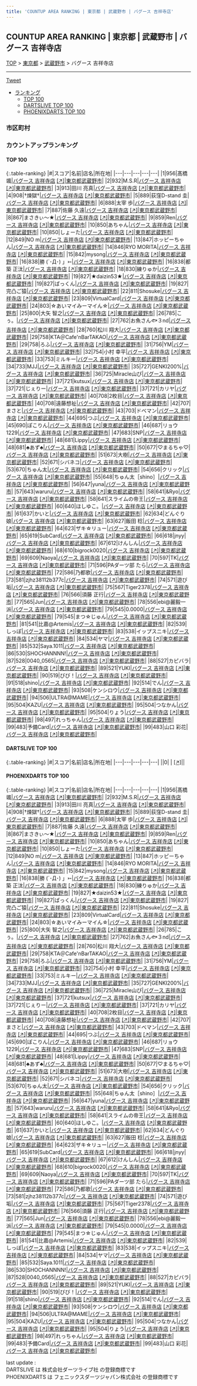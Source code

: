 ```yaml
---
title: 'COUNTUP AREA RANKING | 東京都 | 武蔵野市 | バグース 吉祥寺店'
---
```

## COUNTUP AREA RANKING | 東京都 | 武蔵野市 | バグース 吉祥寺店

[TOP](/darts/rank/) > [東京都](/darts/rank/東京都/) > [武蔵野市](/darts/rank/東京都/武蔵野市/) > バグース 吉祥寺店

___

<a href="https://twitter.com/share?ref_src=twsrc%5Etfw" data-text="COUNTUP AREA RANKING | 東京都武蔵野市バグース 吉祥寺店" class="twitter-share-button" data-hashtags="DARTSLIVE,PHOENIXDARTS,darts,ダーツ" data-show-count="false">Tweet</a>

* [ランキング](#カウントアップランキング)
    * [TOP 100](#top-100)
    * [DARTSLIVE TOP 100](#dartslive-top-100)
    * [PHOENIXDARTS TOP 100](#phoenixdarts-top-100)

### 市区町村

<ul>

</ul>

### カウントアップランキング

#### TOP 100



{:.table-ranking}
|#|スコア|名前|店名|所在地|
|---|---|---|---|---|
|1|956|<span class="rank-name-pd"><span class="pro-icon-pd"></span>髙橋 颯</span>|<a href="/darts/rank/shops/8628.html">バグース 吉祥寺店</a> <a href="https://vs.phoenixdarts.com/jp/shop/shopDetailInfo/s_8628?s_seq=8628">[↗]</a>|<a href="/darts/rank/東京都/武蔵野市">東京都武蔵野市</a>|
|2|932|<span class="rank-name-pd">M.S.R</span>|<a href="/darts/rank/shops/8628.html">バグース 吉祥寺店</a> <a href="https://vs.phoenixdarts.com/jp/shop/shopDetailInfo/s_8628?s_seq=8628">[↗]</a>|<a href="/darts/rank/東京都/武蔵野市">東京都武蔵野市</a>|
|3|913|<span class="rank-name-pd"><span class="pro-icon-pd"></span>田川 亮真</span>|<a href="/darts/rank/shops/8628.html">バグース 吉祥寺店</a> <a href="https://vs.phoenixdarts.com/jp/shop/shopDetailInfo/s_8628?s_seq=8628">[↗]</a>|<a href="/darts/rank/東京都/武蔵野市">東京都武蔵野市</a>|
|4|908|<span class="rank-name-pd">†煉獄†</span>|<a href="/darts/rank/shops/8628.html">バグース 吉祥寺店</a> <a href="https://vs.phoenixdarts.com/jp/shop/shopDetailInfo/s_8628?s_seq=8628">[↗]</a>|<a href="/darts/rank/東京都/武蔵野市">東京都武蔵野市</a>|
|5|889|<span class="rank-name-pd">荻窪D-stand 圭</span>|<a href="/darts/rank/shops/8628.html">バグース 吉祥寺店</a> <a href="https://vs.phoenixdarts.com/jp/shop/shopDetailInfo/s_8628?s_seq=8628">[↗]</a>|<a href="/darts/rank/東京都/武蔵野市">東京都武蔵野市</a>|
|6|888|<span class="rank-name-pd"><span class="pro-icon-pd"></span>太宰 歩</span>|<a href="/darts/rank/shops/8628.html">バグース 吉祥寺店</a> <a href="https://vs.phoenixdarts.com/jp/shop/shopDetailInfo/s_8628?s_seq=8628">[↗]</a>|<a href="/darts/rank/東京都/武蔵野市">東京都武蔵野市</a>|
|7|887|<span class="rank-name-pd"><span class="pro-icon-pd"></span>佐藤 久遠</span>|<a href="/darts/rank/shops/8628.html">バグース 吉祥寺店</a> <a href="https://vs.phoenixdarts.com/jp/shop/shopDetailInfo/s_8628?s_seq=8628">[↗]</a>|<a href="/darts/rank/東京都/武蔵野市">東京都武蔵野市</a>|
|8|867|<span class="rank-name-pd">まさきぃ～★</span>|<a href="/darts/rank/shops/8628.html">バグース 吉祥寺店</a> <a href="https://vs.phoenixdarts.com/jp/shop/shopDetailInfo/s_8628?s_seq=8628">[↗]</a>|<a href="/darts/rank/東京都/武蔵野市">東京都武蔵野市</a>|
|9|859|<span class="rank-name-pd">Ren</span>|<a href="/darts/rank/shops/8628.html">バグース 吉祥寺店</a> <a href="https://vs.phoenixdarts.com/jp/shop/shopDetailInfo/s_8628?s_seq=8628">[↗]</a>|<a href="/darts/rank/東京都/武蔵野市">東京都武蔵野市</a>|
|10|850|<span class="rank-name-pd">あちゃん</span>|<a href="/darts/rank/shops/8628.html">バグース 吉祥寺店</a> <a href="https://vs.phoenixdarts.com/jp/shop/shopDetailInfo/s_8628?s_seq=8628">[↗]</a>|<a href="/darts/rank/東京都/武蔵野市">東京都武蔵野市</a>|
|10|850|<span class="rank-name-pd">しょーた</span>|<a href="/darts/rank/shops/8628.html">バグース 吉祥寺店</a> <a href="https://vs.phoenixdarts.com/jp/shop/shopDetailInfo/s_8628?s_seq=8628">[↗]</a>|<a href="/darts/rank/東京都/武蔵野市">東京都武蔵野市</a>|
|12|849|<span class="rank-name-pd">NO     m</span>|<a href="/darts/rank/shops/8628.html">バグース 吉祥寺店</a> <a href="https://vs.phoenixdarts.com/jp/shop/shopDetailInfo/s_8628?s_seq=8628">[↗]</a>|<a href="/darts/rank/東京都/武蔵野市">東京都武蔵野市</a>|
|13|847|<span class="rank-name-pd">ホッピーちゃん</span>|<a href="/darts/rank/shops/8628.html">バグース 吉祥寺店</a> <a href="https://vs.phoenixdarts.com/jp/shop/shopDetailInfo/s_8628?s_seq=8628">[↗]</a>|<a href="/darts/rank/東京都/武蔵野市">東京都武蔵野市</a>|
|14|846|<span class="rank-name-pd">RYO MORITA</span>|<a href="/darts/rank/shops/8628.html">バグース 吉祥寺店</a> <a href="https://vs.phoenixdarts.com/jp/shop/shopDetailInfo/s_8628?s_seq=8628">[↗]</a>|<a href="/darts/rank/東京都/武蔵野市">東京都武蔵野市</a>|
|15|842|<span class="rank-name-pd">mysong</span>|<a href="/darts/rank/shops/8628.html">バグース 吉祥寺店</a> <a href="https://vs.phoenixdarts.com/jp/shop/shopDetailInfo/s_8628?s_seq=8628">[↗]</a>|<a href="/darts/rank/東京都/武蔵野市">東京都武蔵野市</a>|
|16|838|<span class="rank-name-pd">勝  (´･Д･) 」➳</span>|<a href="/darts/rank/shops/8628.html">バグース 吉祥寺店</a> <a href="https://vs.phoenixdarts.com/jp/shop/shopDetailInfo/s_8628?s_seq=8628">[↗]</a>|<a href="/darts/rank/東京都/武蔵野市">東京都武蔵野市</a>|
|16|838|<span class="rank-name-pd"><span class="pro-icon-pd"></span>都築 正汰</span>|<a href="/darts/rank/shops/8628.html">バグース 吉祥寺店</a> <a href="https://vs.phoenixdarts.com/jp/shop/shopDetailInfo/s_8628?s_seq=8628">[↗]</a>|<a href="/darts/rank/東京都/武蔵野市">東京都武蔵野市</a>|
|18|830|<span class="rank-name-pd">練りゅか</span>|<a href="/darts/rank/shops/8628.html">バグース 吉祥寺店</a> <a href="https://vs.phoenixdarts.com/jp/shop/shopDetailInfo/s_8628?s_seq=8628">[↗]</a>|<a href="/darts/rank/東京都/武蔵野市">東京都武蔵野市</a>|
|19|827|<span class="rank-name-pd">★daizin53★</span>|<a href="/darts/rank/shops/8628.html">バグース 吉祥寺店</a> <a href="https://vs.phoenixdarts.com/jp/shop/shopDetailInfo/s_8628?s_seq=8628">[↗]</a>|<a href="/darts/rank/東京都/武蔵野市">東京都武蔵野市</a>|
|19|827|<span class="rank-name-pd">ぱっくん</span>|<a href="/darts/rank/shops/8628.html">バグース 吉祥寺店</a> <a href="https://vs.phoenixdarts.com/jp/shop/shopDetailInfo/s_8628?s_seq=8628">[↗]</a>|<a href="/darts/rank/東京都/武蔵野市">東京都武蔵野市</a>|
|19|827|<span class="rank-name-pd">完凸ご猿</span>|<a href="/darts/rank/shops/8628.html">バグース 吉祥寺店</a> <a href="https://vs.phoenixdarts.com/jp/shop/shopDetailInfo/s_8628?s_seq=8628">[↗]</a>|<a href="/darts/rank/東京都/武蔵野市">東京都武蔵野市</a>|
|22|811|<span class="rank-name-pd">Shosuke</span>|<a href="/darts/rank/shops/8628.html">バグース 吉祥寺店</a> <a href="https://vs.phoenixdarts.com/jp/shop/shopDetailInfo/s_8628?s_seq=8628">[↗]</a>|<a href="/darts/rank/東京都/武蔵野市">東京都武蔵野市</a>|
|23|809|<span class="rank-name-pd">VirtualCard</span>|<a href="/darts/rank/shops/8628.html">バグース 吉祥寺店</a> <a href="https://vs.phoenixdarts.com/jp/shop/shopDetailInfo/s_8628?s_seq=8628">[↗]</a>|<a href="/darts/rank/東京都/武蔵野市">東京都武蔵野市</a>|
|24|803|<span class="rank-name-pd">☆あいマイみーマイん☆</span>|<a href="/darts/rank/shops/8628.html">バグース 吉祥寺店</a> <a href="https://vs.phoenixdarts.com/jp/shop/shopDetailInfo/s_8628?s_seq=8628">[↗]</a>|<a href="/darts/rank/東京都/武蔵野市">東京都武蔵野市</a>|
|25|800|<span class="rank-name-pd"><span class="pro-icon-pd"></span>大矢 智之</span>|<a href="/darts/rank/shops/8628.html">バグース 吉祥寺店</a> <a href="https://vs.phoenixdarts.com/jp/shop/shopDetailInfo/s_8628?s_seq=8628">[↗]</a>|<a href="/darts/rank/東京都/武蔵野市">東京都武蔵野市</a>|
|26|785|<span class="rank-name-pd">こぅ。</span>|<a href="/darts/rank/shops/8628.html">バグース 吉祥寺店</a> <a href="https://vs.phoenixdarts.com/jp/shop/shopDetailInfo/s_8628?s_seq=8628">[↗]</a>|<a href="/darts/rank/東京都/武蔵野市">東京都武蔵野市</a>|
|27|762|<span class="rank-name-pd">お魚さん🐟３nd</span>|<a href="/darts/rank/shops/8628.html">バグース 吉祥寺店</a> <a href="https://vs.phoenixdarts.com/jp/shop/shopDetailInfo/s_8628?s_seq=8628">[↗]</a>|<a href="/darts/rank/東京都/武蔵野市">東京都武蔵野市</a>|
|28|760|<span class="rank-name-pd"><span class="pro-icon-pd"></span>松川 翔大</span>|<a href="/darts/rank/shops/8628.html">バグース 吉祥寺店</a> <a href="https://vs.phoenixdarts.com/jp/shop/shopDetailInfo/s_8628?s_seq=8628">[↗]</a>|<a href="/darts/rank/東京都/武蔵野市">東京都武蔵野市</a>|
|29|758|<span class="rank-name-pd">KTA＠Cafe&#x27;nBarTAKAO</span>|<a href="/darts/rank/shops/8628.html">バグース 吉祥寺店</a> <a href="https://vs.phoenixdarts.com/jp/shop/shopDetailInfo/s_8628?s_seq=8628">[↗]</a>|<a href="/darts/rank/東京都/武蔵野市">東京都武蔵野市</a>|
|29|758|<span class="rank-name-pd">ろふ</span>|<a href="/darts/rank/shops/8628.html">バグース 吉祥寺店</a> <a href="https://vs.phoenixdarts.com/jp/shop/shopDetailInfo/s_8628?s_seq=8628">[↗]</a>|<a href="/darts/rank/東京都/武蔵野市">東京都武蔵野市</a>|
|31|756|<span class="rank-name-pd">YM</span>|<a href="/darts/rank/shops/8628.html">バグース 吉祥寺店</a> <a href="https://vs.phoenixdarts.com/jp/shop/shopDetailInfo/s_8628?s_seq=8628">[↗]</a>|<a href="/darts/rank/東京都/武蔵野市">東京都武蔵野市</a>|
|32|754|<span class="rank-name-pd">小村 幸平</span>|<a href="/darts/rank/shops/8628.html">バグース 吉祥寺店</a> <a href="https://vs.phoenixdarts.com/jp/shop/shopDetailInfo/s_8628?s_seq=8628">[↗]</a>|<a href="/darts/rank/東京都/武蔵野市">東京都武蔵野市</a>|
|33|753|<span class="rank-name-pd">ミルキー</span>|<a href="/darts/rank/shops/8628.html">バグース 吉祥寺店</a> <a href="https://vs.phoenixdarts.com/jp/shop/shopDetailInfo/s_8628?s_seq=8628">[↗]</a>|<a href="/darts/rank/東京都/武蔵野市">東京都武蔵野市</a>|
|34|733|<span class="rank-name-pd">MJJ</span>|<a href="/darts/rank/shops/8628.html">バグース 吉祥寺店</a> <a href="https://vs.phoenixdarts.com/jp/shop/shopDetailInfo/s_8628?s_seq=8628">[↗]</a>|<a href="/darts/rank/東京都/武蔵野市">東京都武蔵野市</a>|
|35|727|<span class="rank-name-pd">GENKI200%</span>|<a href="/darts/rank/shops/8628.html">バグース 吉祥寺店</a> <a href="https://vs.phoenixdarts.com/jp/shop/shopDetailInfo/s_8628?s_seq=8628">[↗]</a>|<a href="/darts/rank/東京都/武蔵野市">東京都武蔵野市</a>|
|36|725|<span class="rank-name-pd">Miracle山ぴ</span>|<a href="/darts/rank/shops/8628.html">バグース 吉祥寺店</a> <a href="https://vs.phoenixdarts.com/jp/shop/shopDetailInfo/s_8628?s_seq=8628">[↗]</a>|<a href="/darts/rank/東京都/武蔵野市">東京都武蔵野市</a>|
|37|721|<span class="rank-name-pd">kutsux</span>|<a href="/darts/rank/shops/8628.html">バグース 吉祥寺店</a> <a href="https://vs.phoenixdarts.com/jp/shop/shopDetailInfo/s_8628?s_seq=8628">[↗]</a>|<a href="/darts/rank/東京都/武蔵野市">東京都武蔵野市</a>|
|37|721|<span class="rank-name-pd">じぇりー</span>|<a href="/darts/rank/shops/8628.html">バグース 吉祥寺店</a> <a href="https://vs.phoenixdarts.com/jp/shop/shopDetailInfo/s_8628?s_seq=8628">[↗]</a>|<a href="/darts/rank/東京都/武蔵野市">東京都武蔵野市</a>|
|37|721|<span class="rank-name-pd">カリヤ</span>|<a href="/darts/rank/shops/8628.html">バグース 吉祥寺店</a> <a href="https://vs.phoenixdarts.com/jp/shop/shopDetailInfo/s_8628?s_seq=8628">[↗]</a>|<a href="/darts/rank/東京都/武蔵野市">東京都武蔵野市</a>|
|40|708|<span class="rank-name-pd">2枚目</span>|<a href="/darts/rank/shops/8628.html">バグース 吉祥寺店</a> <a href="https://vs.phoenixdarts.com/jp/shop/shopDetailInfo/s_8628?s_seq=8628">[↗]</a>|<a href="/darts/rank/東京都/武蔵野市">東京都武蔵野市</a>|
|40|708|<span class="rank-name-pd">遠藤想祉</span>|<a href="/darts/rank/shops/8628.html">バグース 吉祥寺店</a> <a href="https://vs.phoenixdarts.com/jp/shop/shopDetailInfo/s_8628?s_seq=8628">[↗]</a>|<a href="/darts/rank/東京都/武蔵野市">東京都武蔵野市</a>|
|42|707|<span class="rank-name-pd">まさと</span>|<a href="/darts/rank/shops/8628.html">バグース 吉祥寺店</a> <a href="https://vs.phoenixdarts.com/jp/shop/shopDetailInfo/s_8628?s_seq=8628">[↗]</a>|<a href="/darts/rank/東京都/武蔵野市">東京都武蔵野市</a>|
|43|703|<span class="rank-name-pd">ドベマン</span>|<a href="/darts/rank/shops/8628.html">バグース 吉祥寺店</a> <a href="https://vs.phoenixdarts.com/jp/shop/shopDetailInfo/s_8628?s_seq=8628">[↗]</a>|<a href="/darts/rank/東京都/武蔵野市">東京都武蔵野市</a>|
|44|695|<span class="rank-name-pd">つぶ</span>|<a href="/darts/rank/shops/8628.html">バグース 吉祥寺店</a> <a href="https://vs.phoenixdarts.com/jp/shop/shopDetailInfo/s_8628?s_seq=8628">[↗]</a>|<a href="/darts/rank/東京都/武蔵野市">東京都武蔵野市</a>|
|45|690|<span class="rank-name-pd">ぽこりん</span>|<a href="/darts/rank/shops/8628.html">バグース 吉祥寺店</a> <a href="https://vs.phoenixdarts.com/jp/shop/shopDetailInfo/s_8628?s_seq=8628">[↗]</a>|<a href="/darts/rank/東京都/武蔵野市">東京都武蔵野市</a>|
|46|687|<span class="rank-name-pd">リョウ1229</span>|<a href="/darts/rank/shops/8628.html">バグース 吉祥寺店</a> <a href="https://vs.phoenixdarts.com/jp/shop/shopDetailInfo/s_8628?s_seq=8628">[↗]</a>|<a href="/darts/rank/東京都/武蔵野市">東京都武蔵野市</a>|
|47|683|<span class="rank-name-pd">SNP</span>|<a href="/darts/rank/shops/8628.html">バグース 吉祥寺店</a> <a href="https://vs.phoenixdarts.com/jp/shop/shopDetailInfo/s_8628?s_seq=8628">[↗]</a>|<a href="/darts/rank/東京都/武蔵野市">東京都武蔵野市</a>|
|48|681|<span class="rank-name-pd">Lippy</span>|<a href="/darts/rank/shops/8628.html">バグース 吉祥寺店</a> <a href="https://vs.phoenixdarts.com/jp/shop/shopDetailInfo/s_8628?s_seq=8628">[↗]</a>|<a href="/darts/rank/東京都/武蔵野市">東京都武蔵野市</a>|
|48|681|<span class="rank-name-pd">♣️あず♣️</span>|<a href="/darts/rank/shops/8628.html">バグース 吉祥寺店</a> <a href="https://vs.phoenixdarts.com/jp/shop/shopDetailInfo/s_8628?s_seq=8628">[↗]</a>|<a href="/darts/rank/東京都/武蔵野市">東京都武蔵野市</a>|
|50|677|<span class="rank-name-pd">♡まるちゃ♡</span>|<a href="/darts/rank/shops/8628.html">バグース 吉祥寺店</a> <a href="https://vs.phoenixdarts.com/jp/shop/shopDetailInfo/s_8628?s_seq=8628">[↗]</a>|<a href="/darts/rank/東京都/武蔵野市">東京都武蔵野市</a>|
|51|673|<span class="rank-name-pd">大樹</span>|<a href="/darts/rank/shops/8628.html">バグース 吉祥寺店</a> <a href="https://vs.phoenixdarts.com/jp/shop/shopDetailInfo/s_8628?s_seq=8628">[↗]</a>|<a href="/darts/rank/東京都/武蔵野市">東京都武蔵野市</a>|
|52|671|<span class="rank-name-pd">シバネコ</span>|<a href="/darts/rank/shops/8628.html">バグース 吉祥寺店</a> <a href="https://vs.phoenixdarts.com/jp/shop/shopDetailInfo/s_8628?s_seq=8628">[↗]</a>|<a href="/darts/rank/東京都/武蔵野市">東京都武蔵野市</a>|
|53|670|<span class="rank-name-pd">ちゅん太</span>|<a href="/darts/rank/shops/8628.html">バグース 吉祥寺店</a> <a href="https://vs.phoenixdarts.com/jp/shop/shopDetailInfo/s_8628?s_seq=8628">[↗]</a>|<a href="/darts/rank/東京都/武蔵野市">東京都武蔵野市</a>|
|54|656|<span class="rank-name-pd">クリック</span>|<a href="/darts/rank/shops/8628.html">バグース 吉祥寺店</a> <a href="https://vs.phoenixdarts.com/jp/shop/shopDetailInfo/s_8628?s_seq=8628">[↗]</a>|<a href="/darts/rank/東京都/武蔵野市">東京都武蔵野市</a>|
|55|648|<span class="rank-name-pd">ちゅん太［shino］</span>|<a href="/darts/rank/shops/8628.html">バグース 吉祥寺店</a> <a href="https://vs.phoenixdarts.com/jp/shop/shopDetailInfo/s_8628?s_seq=8628">[↗]</a>|<a href="/darts/rank/東京都/武蔵野市">東京都武蔵野市</a>|
|56|647|<span class="rank-name-pd">yuna</span>|<a href="/darts/rank/shops/8628.html">バグース 吉祥寺店</a> <a href="https://vs.phoenixdarts.com/jp/shop/shopDetailInfo/s_8628?s_seq=8628">[↗]</a>|<a href="/darts/rank/東京都/武蔵野市">東京都武蔵野市</a>|
|57|643|<span class="rank-name-pd">waruru</span>|<a href="/darts/rank/shops/8628.html">バグース 吉祥寺店</a> <a href="https://vs.phoenixdarts.com/jp/shop/shopDetailInfo/s_8628?s_seq=8628">[↗]</a>|<a href="/darts/rank/東京都/武蔵野市">東京都武蔵野市</a>|
|58|641|<span class="rank-name-pd">&amp;Ryo</span>|<a href="/darts/rank/shops/8628.html">バグース 吉祥寺店</a> <a href="https://vs.phoenixdarts.com/jp/shop/shopDetailInfo/s_8628?s_seq=8628">[↗]</a>|<a href="/darts/rank/東京都/武蔵野市">東京都武蔵野市</a>|
|58|641|<span class="rank-name-pd">スライムの帝王</span>|<a href="/darts/rank/shops/8628.html">バグース 吉祥寺店</a> <a href="https://vs.phoenixdarts.com/jp/shop/shopDetailInfo/s_8628?s_seq=8628">[↗]</a>|<a href="/darts/rank/東京都/武蔵野市">東京都武蔵野市</a>|
|60|640|<span class="rank-name-pd">ほしゆこ。</span>|<a href="/darts/rank/shops/8628.html">バグース 吉祥寺店</a> <a href="https://vs.phoenixdarts.com/jp/shop/shopDetailInfo/s_8628?s_seq=8628">[↗]</a>|<a href="/darts/rank/東京都/武蔵野市">東京都武蔵野市</a>|
|61|637|<span class="rank-name-pd">かいと</span>|<a href="/darts/rank/shops/8628.html">バグース 吉祥寺店</a> <a href="https://vs.phoenixdarts.com/jp/shop/shopDetailInfo/s_8628?s_seq=8628">[↗]</a>|<a href="/darts/rank/東京都/武蔵野市">東京都武蔵野市</a>|
|62|634|<span class="rank-name-pd">どんぐり娘</span>|<a href="/darts/rank/shops/8628.html">バグース 吉祥寺店</a> <a href="https://vs.phoenixdarts.com/jp/shop/shopDetailInfo/s_8628?s_seq=8628">[↗]</a>|<a href="/darts/rank/東京都/武蔵野市">東京都武蔵野市</a>|
|63|627|<span class="rank-name-pd">飯田 稔</span>|<a href="/darts/rank/shops/8628.html">バグース 吉祥寺店</a> <a href="https://vs.phoenixdarts.com/jp/shop/shopDetailInfo/s_8628?s_seq=8628">[↗]</a>|<a href="/darts/rank/東京都/武蔵野市">東京都武蔵野市</a>|
|64|623|<span class="rank-name-pd">ザキ☆リュー</span>|<a href="/darts/rank/shops/8628.html">バグース 吉祥寺店</a> <a href="https://vs.phoenixdarts.com/jp/shop/shopDetailInfo/s_8628?s_seq=8628">[↗]</a>|<a href="/darts/rank/東京都/武蔵野市">東京都武蔵野市</a>|
|65|619|<span class="rank-name-pd">SubCard</span>|<a href="/darts/rank/shops/8628.html">バグース 吉祥寺店</a> <a href="https://vs.phoenixdarts.com/jp/shop/shopDetailInfo/s_8628?s_seq=8628">[↗]</a>|<a href="/darts/rank/東京都/武蔵野市">東京都武蔵野市</a>|
|66|618|<span class="rank-name-pd">jnyy</span>|<a href="/darts/rank/shops/8628.html">バグース 吉祥寺店</a> <a href="https://vs.phoenixdarts.com/jp/shop/shopDetailInfo/s_8628?s_seq=8628">[↗]</a>|<a href="/darts/rank/東京都/武蔵野市">東京都武蔵野市</a>|
|67|612|<span class="rank-name-pd">けんしん</span>|<a href="/darts/rank/shops/8628.html">バグース 吉祥寺店</a> <a href="https://vs.phoenixdarts.com/jp/shop/shopDetailInfo/s_8628?s_seq=8628">[↗]</a>|<a href="/darts/rank/東京都/武蔵野市">東京都武蔵野市</a>|
|68|610|<span class="rank-name-pd">bigrock0020</span>|<a href="/darts/rank/shops/8628.html">バグース 吉祥寺店</a> <a href="https://vs.phoenixdarts.com/jp/shop/shopDetailInfo/s_8628?s_seq=8628">[↗]</a>|<a href="/darts/rank/東京都/武蔵野市">東京都武蔵野市</a>|
|69|609|<span class="rank-name-pd">Naoya</span>|<a href="/darts/rank/shops/8628.html">バグース 吉祥寺店</a> <a href="https://vs.phoenixdarts.com/jp/shop/shopDetailInfo/s_8628?s_seq=8628">[↗]</a>|<a href="/darts/rank/東京都/武蔵野市">東京都武蔵野市</a>|
|70|597|<span class="rank-name-pd">TK</span>|<a href="/darts/rank/shops/8628.html">バグース 吉祥寺店</a> <a href="https://vs.phoenixdarts.com/jp/shop/shopDetailInfo/s_8628?s_seq=8628">[↗]</a>|<a href="/darts/rank/東京都/武蔵野市">東京都武蔵野市</a>|
|71|596|<span class="rank-name-pd">PAダーツ部 たら</span>|<a href="/darts/rank/shops/8628.html">バグース 吉祥寺店</a> <a href="https://vs.phoenixdarts.com/jp/shop/shopDetailInfo/s_8628?s_seq=8628">[↗]</a>|<a href="/darts/rank/東京都/武蔵野市">東京都武蔵野市</a>|
|72|586|<span class="rank-name-pd">乃都歌</span>|<a href="/darts/rank/shops/8628.html">バグース 吉祥寺店</a> <a href="https://vs.phoenixdarts.com/jp/shop/shopDetailInfo/s_8628?s_seq=8628">[↗]</a>|<a href="/darts/rank/東京都/武蔵野市">東京都武蔵野市</a>|
|73|581|<span class="rank-name-pd">zjhz38112b377c</span>|<a href="/darts/rank/shops/8628.html">バグース 吉祥寺店</a> <a href="https://vs.phoenixdarts.com/jp/shop/shopDetailInfo/s_8628?s_seq=8628">[↗]</a>|<a href="/darts/rank/東京都/武蔵野市">東京都武蔵野市</a>|
|74|571|<span class="rank-name-pd">遊び垢</span>|<a href="/darts/rank/shops/8628.html">バグース 吉祥寺店</a> <a href="https://vs.phoenixdarts.com/jp/shop/shopDetailInfo/s_8628?s_seq=8628">[↗]</a>|<a href="/darts/rank/東京都/武蔵野市">東京都武蔵野市</a>|
|75|567|<span class="rank-name-pd">Tiger2378</span>|<a href="/darts/rank/shops/8628.html">バグース 吉祥寺店</a> <a href="https://vs.phoenixdarts.com/jp/shop/shopDetailInfo/s_8628?s_seq=8628">[↗]</a>|<a href="/darts/rank/東京都/武蔵野市">東京都武蔵野市</a>|
|76|566|<span class="rank-name-pd"><span class="pro-icon-pd"></span>須藤 正行</span>|<a href="/darts/rank/shops/8628.html">バグース 吉祥寺店</a> <a href="https://vs.phoenixdarts.com/jp/shop/shopDetailInfo/s_8628?s_seq=8628">[↗]</a>|<a href="/darts/rank/東京都/武蔵野市">東京都武蔵野市</a>|
|77|565|<span class="rank-name-pd">Jun</span>|<a href="/darts/rank/shops/8628.html">バグース 吉祥寺店</a> <a href="https://vs.phoenixdarts.com/jp/shop/shopDetailInfo/s_8628?s_seq=8628">[↗]</a>|<a href="/darts/rank/東京都/武蔵野市">東京都武蔵野市</a>|
|78|556|<span class="rank-name-pd">ebi@麗毅一派</span>|<a href="/darts/rank/shops/8628.html">バグース 吉祥寺店</a> <a href="https://vs.phoenixdarts.com/jp/shop/shopDetailInfo/s_8628?s_seq=8628">[↗]</a>|<a href="/darts/rank/東京都/武蔵野市">東京都武蔵野市</a>|
|79|545|<span class="rank-name-pd">0.0000</span>|<a href="/darts/rank/shops/8628.html">バグース 吉祥寺店</a> <a href="https://vs.phoenixdarts.com/jp/shop/shopDetailInfo/s_8628?s_seq=8628">[↗]</a>|<a href="/darts/rank/東京都/武蔵野市">東京都武蔵野市</a>|
|79|545|<span class="rank-name-pd">まつ☆じゅん</span>|<a href="/darts/rank/shops/8628.html">バグース 吉祥寺店</a> <a href="https://vs.phoenixdarts.com/jp/shop/shopDetailInfo/s_8628?s_seq=8628">[↗]</a>|<a href="/darts/rank/東京都/武蔵野市">東京都武蔵野市</a>|
|81|541|<span class="rank-name-pd">比嘉@Artemis</span>|<a href="/darts/rank/shops/8628.html">バグース 吉祥寺店</a> <a href="https://vs.phoenixdarts.com/jp/shop/shopDetailInfo/s_8628?s_seq=8628">[↗]</a>|<a href="/darts/rank/東京都/武蔵野市">東京都武蔵野市</a>|
|82|539|<span class="rank-name-pd">しっぽ</span>|<a href="/darts/rank/shops/8628.html">バグース 吉祥寺店</a> <a href="https://vs.phoenixdarts.com/jp/shop/shopDetailInfo/s_8628?s_seq=8628">[↗]</a>|<a href="/darts/rank/東京都/武蔵野市">東京都武蔵野市</a>|
|83|538|<span class="rank-name-pd">イップスニキ</span>|<a href="/darts/rank/shops/8628.html">バグース 吉祥寺店</a> <a href="https://vs.phoenixdarts.com/jp/shop/shopDetailInfo/s_8628?s_seq=8628">[↗]</a>|<a href="/darts/rank/東京都/武蔵野市">東京都武蔵野市</a>|
|84|534|<span class="rank-name-pd">ヤマ</span>|<a href="/darts/rank/shops/8628.html">バグース 吉祥寺店</a> <a href="https://vs.phoenixdarts.com/jp/shop/shopDetailInfo/s_8628?s_seq=8628">[↗]</a>|<a href="/darts/rank/東京都/武蔵野市">東京都武蔵野市</a>|
|85|532|<span class="rank-name-pd">Saya.1011</span>|<a href="/darts/rank/shops/8628.html">バグース 吉祥寺店</a> <a href="https://vs.phoenixdarts.com/jp/shop/shopDetailInfo/s_8628?s_seq=8628">[↗]</a>|<a href="/darts/rank/東京都/武蔵野市">東京都武蔵野市</a>|
|86|530|<span class="rank-name-pd">SHOCHANNNN!</span>|<a href="/darts/rank/shops/8628.html">バグース 吉祥寺店</a> <a href="https://vs.phoenixdarts.com/jp/shop/shopDetailInfo/s_8628?s_seq=8628">[↗]</a>|<a href="/darts/rank/東京都/武蔵野市">東京都武蔵野市</a>|
|87|528|<span class="rank-name-pd">0040_0565</span>|<a href="/darts/rank/shops/8628.html">バグース 吉祥寺店</a> <a href="https://vs.phoenixdarts.com/jp/shop/shopDetailInfo/s_8628?s_seq=8628">[↗]</a>|<a href="/darts/rank/東京都/武蔵野市">東京都武蔵野市</a>|
|88|527|<span class="rank-name-pd">カピバラ</span>|<a href="/darts/rank/shops/8628.html">バグース 吉祥寺店</a> <a href="https://vs.phoenixdarts.com/jp/shop/shopDetailInfo/s_8628?s_seq=8628">[↗]</a>|<a href="/darts/rank/東京都/武蔵野市">東京都武蔵野市</a>|
|89|521|<span class="rank-name-pd">YUKI</span>|<a href="/darts/rank/shops/8628.html">バグース 吉祥寺店</a> <a href="https://vs.phoenixdarts.com/jp/shop/shopDetailInfo/s_8628?s_seq=8628">[↗]</a>|<a href="/darts/rank/東京都/武蔵野市">東京都武蔵野市</a>|
|90|519|<span class="rank-name-pd">びび！</span>|<a href="/darts/rank/shops/8628.html">バグース 吉祥寺店</a> <a href="https://vs.phoenixdarts.com/jp/shop/shopDetailInfo/s_8628?s_seq=8628">[↗]</a>|<a href="/darts/rank/東京都/武蔵野市">東京都武蔵野市</a>|
|91|518|<span class="rank-name-pd">shino</span>|<a href="/darts/rank/shops/8628.html">バグース 吉祥寺店</a> <a href="https://vs.phoenixdarts.com/jp/shop/shopDetailInfo/s_8628?s_seq=8628">[↗]</a>|<a href="/darts/rank/東京都/武蔵野市">東京都武蔵野市</a>|
|92|514|<span class="rank-name-pd">でん</span>|<a href="/darts/rank/shops/8628.html">バグース 吉祥寺店</a> <a href="https://vs.phoenixdarts.com/jp/shop/shopDetailInfo/s_8628?s_seq=8628">[↗]</a>|<a href="/darts/rank/東京都/武蔵野市">東京都武蔵野市</a>|
|93|508|<span class="rank-name-pd">ケンシロウ</span>|<a href="/darts/rank/shops/8628.html">バグース 吉祥寺店</a> <a href="https://vs.phoenixdarts.com/jp/shop/shopDetailInfo/s_8628?s_seq=8628">[↗]</a>|<a href="/darts/rank/東京都/武蔵野市">東京都武蔵野市</a>|
|94|506|<span class="rank-name-pd">ULTRA@MAME</span>|<a href="/darts/rank/shops/8628.html">バグース 吉祥寺店</a> <a href="https://vs.phoenixdarts.com/jp/shop/shopDetailInfo/s_8628?s_seq=8628">[↗]</a>|<a href="/darts/rank/東京都/武蔵野市">東京都武蔵野市</a>|
|95|504|<span class="rank-name-pd">KAZU</span>|<a href="/darts/rank/shops/8628.html">バグース 吉祥寺店</a> <a href="https://vs.phoenixdarts.com/jp/shop/shopDetailInfo/s_8628?s_seq=8628">[↗]</a>|<a href="/darts/rank/東京都/武蔵野市">東京都武蔵野市</a>|
|95|504|<span class="rank-name-pd">つなかん</span>|<a href="/darts/rank/shops/8628.html">バグース 吉祥寺店</a> <a href="https://vs.phoenixdarts.com/jp/shop/shopDetailInfo/s_8628?s_seq=8628">[↗]</a>|<a href="/darts/rank/東京都/武蔵野市">東京都武蔵野市</a>|
|95|504|<span class="rank-name-pd">りょう</span>|<a href="/darts/rank/shops/8628.html">バグース 吉祥寺店</a> <a href="https://vs.phoenixdarts.com/jp/shop/shopDetailInfo/s_8628?s_seq=8628">[↗]</a>|<a href="/darts/rank/東京都/武蔵野市">東京都武蔵野市</a>|
|98|497|<span class="rank-name-pd">れっちゃん</span>|<a href="/darts/rank/shops/8628.html">バグース 吉祥寺店</a> <a href="https://vs.phoenixdarts.com/jp/shop/shopDetailInfo/s_8628?s_seq=8628">[↗]</a>|<a href="/darts/rank/東京都/武蔵野市">東京都武蔵野市</a>|
|99|483|<span class="rank-name-pd">予備Card</span>|<a href="/darts/rank/shops/8628.html">バグース 吉祥寺店</a> <a href="https://vs.phoenixdarts.com/jp/shop/shopDetailInfo/s_8628?s_seq=8628">[↗]</a>|<a href="/darts/rank/東京都/武蔵野市">東京都武蔵野市</a>|
|99|483|<span class="rank-name-pd"><span class="pro-icon-pd"></span>山口 彩花</span>|<a href="/darts/rank/shops/8628.html">バグース 吉祥寺店</a> <a href="https://vs.phoenixdarts.com/jp/shop/shopDetailInfo/s_8628?s_seq=8628">[↗]</a>|<a href="/darts/rank/東京都/武蔵野市">東京都武蔵野市</a>|


#### DARTSLIVE TOP 100



{:.table-ranking}
|#|スコア|名前|店名|所在地|
|---|---|---|---|---|
||0|<span class="rank-name-dl"> </span>|<a href="/darts/rank/shops/.html"></a> <a href="">[↗]</a>|<a href="/darts/rank//"></a>|


#### PHOENIXDARTS TOP 100



{:.table-ranking}
|#|スコア|名前|店名|所在地|
|---|---|---|---|---|
|1|956|<span class="rank-name-pd"><span class="pro-icon-pd"></span>髙橋 颯</span>|<a href="/darts/rank/shops/8628.html">バグース 吉祥寺店</a> <a href="https://vs.phoenixdarts.com/jp/shop/shopDetailInfo/s_8628?s_seq=8628">[↗]</a>|<a href="/darts/rank/東京都/武蔵野市">東京都武蔵野市</a>|
|2|932|<span class="rank-name-pd">M.S.R</span>|<a href="/darts/rank/shops/8628.html">バグース 吉祥寺店</a> <a href="https://vs.phoenixdarts.com/jp/shop/shopDetailInfo/s_8628?s_seq=8628">[↗]</a>|<a href="/darts/rank/東京都/武蔵野市">東京都武蔵野市</a>|
|3|913|<span class="rank-name-pd"><span class="pro-icon-pd"></span>田川 亮真</span>|<a href="/darts/rank/shops/8628.html">バグース 吉祥寺店</a> <a href="https://vs.phoenixdarts.com/jp/shop/shopDetailInfo/s_8628?s_seq=8628">[↗]</a>|<a href="/darts/rank/東京都/武蔵野市">東京都武蔵野市</a>|
|4|908|<span class="rank-name-pd">†煉獄†</span>|<a href="/darts/rank/shops/8628.html">バグース 吉祥寺店</a> <a href="https://vs.phoenixdarts.com/jp/shop/shopDetailInfo/s_8628?s_seq=8628">[↗]</a>|<a href="/darts/rank/東京都/武蔵野市">東京都武蔵野市</a>|
|5|889|<span class="rank-name-pd">荻窪D-stand 圭</span>|<a href="/darts/rank/shops/8628.html">バグース 吉祥寺店</a> <a href="https://vs.phoenixdarts.com/jp/shop/shopDetailInfo/s_8628?s_seq=8628">[↗]</a>|<a href="/darts/rank/東京都/武蔵野市">東京都武蔵野市</a>|
|6|888|<span class="rank-name-pd"><span class="pro-icon-pd"></span>太宰 歩</span>|<a href="/darts/rank/shops/8628.html">バグース 吉祥寺店</a> <a href="https://vs.phoenixdarts.com/jp/shop/shopDetailInfo/s_8628?s_seq=8628">[↗]</a>|<a href="/darts/rank/東京都/武蔵野市">東京都武蔵野市</a>|
|7|887|<span class="rank-name-pd"><span class="pro-icon-pd"></span>佐藤 久遠</span>|<a href="/darts/rank/shops/8628.html">バグース 吉祥寺店</a> <a href="https://vs.phoenixdarts.com/jp/shop/shopDetailInfo/s_8628?s_seq=8628">[↗]</a>|<a href="/darts/rank/東京都/武蔵野市">東京都武蔵野市</a>|
|8|867|<span class="rank-name-pd">まさきぃ～★</span>|<a href="/darts/rank/shops/8628.html">バグース 吉祥寺店</a> <a href="https://vs.phoenixdarts.com/jp/shop/shopDetailInfo/s_8628?s_seq=8628">[↗]</a>|<a href="/darts/rank/東京都/武蔵野市">東京都武蔵野市</a>|
|9|859|<span class="rank-name-pd">Ren</span>|<a href="/darts/rank/shops/8628.html">バグース 吉祥寺店</a> <a href="https://vs.phoenixdarts.com/jp/shop/shopDetailInfo/s_8628?s_seq=8628">[↗]</a>|<a href="/darts/rank/東京都/武蔵野市">東京都武蔵野市</a>|
|10|850|<span class="rank-name-pd">あちゃん</span>|<a href="/darts/rank/shops/8628.html">バグース 吉祥寺店</a> <a href="https://vs.phoenixdarts.com/jp/shop/shopDetailInfo/s_8628?s_seq=8628">[↗]</a>|<a href="/darts/rank/東京都/武蔵野市">東京都武蔵野市</a>|
|10|850|<span class="rank-name-pd">しょーた</span>|<a href="/darts/rank/shops/8628.html">バグース 吉祥寺店</a> <a href="https://vs.phoenixdarts.com/jp/shop/shopDetailInfo/s_8628?s_seq=8628">[↗]</a>|<a href="/darts/rank/東京都/武蔵野市">東京都武蔵野市</a>|
|12|849|<span class="rank-name-pd">NO     m</span>|<a href="/darts/rank/shops/8628.html">バグース 吉祥寺店</a> <a href="https://vs.phoenixdarts.com/jp/shop/shopDetailInfo/s_8628?s_seq=8628">[↗]</a>|<a href="/darts/rank/東京都/武蔵野市">東京都武蔵野市</a>|
|13|847|<span class="rank-name-pd">ホッピーちゃん</span>|<a href="/darts/rank/shops/8628.html">バグース 吉祥寺店</a> <a href="https://vs.phoenixdarts.com/jp/shop/shopDetailInfo/s_8628?s_seq=8628">[↗]</a>|<a href="/darts/rank/東京都/武蔵野市">東京都武蔵野市</a>|
|14|846|<span class="rank-name-pd">RYO MORITA</span>|<a href="/darts/rank/shops/8628.html">バグース 吉祥寺店</a> <a href="https://vs.phoenixdarts.com/jp/shop/shopDetailInfo/s_8628?s_seq=8628">[↗]</a>|<a href="/darts/rank/東京都/武蔵野市">東京都武蔵野市</a>|
|15|842|<span class="rank-name-pd">mysong</span>|<a href="/darts/rank/shops/8628.html">バグース 吉祥寺店</a> <a href="https://vs.phoenixdarts.com/jp/shop/shopDetailInfo/s_8628?s_seq=8628">[↗]</a>|<a href="/darts/rank/東京都/武蔵野市">東京都武蔵野市</a>|
|16|838|<span class="rank-name-pd">勝  (´･Д･) 」➳</span>|<a href="/darts/rank/shops/8628.html">バグース 吉祥寺店</a> <a href="https://vs.phoenixdarts.com/jp/shop/shopDetailInfo/s_8628?s_seq=8628">[↗]</a>|<a href="/darts/rank/東京都/武蔵野市">東京都武蔵野市</a>|
|16|838|<span class="rank-name-pd"><span class="pro-icon-pd"></span>都築 正汰</span>|<a href="/darts/rank/shops/8628.html">バグース 吉祥寺店</a> <a href="https://vs.phoenixdarts.com/jp/shop/shopDetailInfo/s_8628?s_seq=8628">[↗]</a>|<a href="/darts/rank/東京都/武蔵野市">東京都武蔵野市</a>|
|18|830|<span class="rank-name-pd">練りゅか</span>|<a href="/darts/rank/shops/8628.html">バグース 吉祥寺店</a> <a href="https://vs.phoenixdarts.com/jp/shop/shopDetailInfo/s_8628?s_seq=8628">[↗]</a>|<a href="/darts/rank/東京都/武蔵野市">東京都武蔵野市</a>|
|19|827|<span class="rank-name-pd">★daizin53★</span>|<a href="/darts/rank/shops/8628.html">バグース 吉祥寺店</a> <a href="https://vs.phoenixdarts.com/jp/shop/shopDetailInfo/s_8628?s_seq=8628">[↗]</a>|<a href="/darts/rank/東京都/武蔵野市">東京都武蔵野市</a>|
|19|827|<span class="rank-name-pd">ぱっくん</span>|<a href="/darts/rank/shops/8628.html">バグース 吉祥寺店</a> <a href="https://vs.phoenixdarts.com/jp/shop/shopDetailInfo/s_8628?s_seq=8628">[↗]</a>|<a href="/darts/rank/東京都/武蔵野市">東京都武蔵野市</a>|
|19|827|<span class="rank-name-pd">完凸ご猿</span>|<a href="/darts/rank/shops/8628.html">バグース 吉祥寺店</a> <a href="https://vs.phoenixdarts.com/jp/shop/shopDetailInfo/s_8628?s_seq=8628">[↗]</a>|<a href="/darts/rank/東京都/武蔵野市">東京都武蔵野市</a>|
|22|811|<span class="rank-name-pd">Shosuke</span>|<a href="/darts/rank/shops/8628.html">バグース 吉祥寺店</a> <a href="https://vs.phoenixdarts.com/jp/shop/shopDetailInfo/s_8628?s_seq=8628">[↗]</a>|<a href="/darts/rank/東京都/武蔵野市">東京都武蔵野市</a>|
|23|809|<span class="rank-name-pd">VirtualCard</span>|<a href="/darts/rank/shops/8628.html">バグース 吉祥寺店</a> <a href="https://vs.phoenixdarts.com/jp/shop/shopDetailInfo/s_8628?s_seq=8628">[↗]</a>|<a href="/darts/rank/東京都/武蔵野市">東京都武蔵野市</a>|
|24|803|<span class="rank-name-pd">☆あいマイみーマイん☆</span>|<a href="/darts/rank/shops/8628.html">バグース 吉祥寺店</a> <a href="https://vs.phoenixdarts.com/jp/shop/shopDetailInfo/s_8628?s_seq=8628">[↗]</a>|<a href="/darts/rank/東京都/武蔵野市">東京都武蔵野市</a>|
|25|800|<span class="rank-name-pd"><span class="pro-icon-pd"></span>大矢 智之</span>|<a href="/darts/rank/shops/8628.html">バグース 吉祥寺店</a> <a href="https://vs.phoenixdarts.com/jp/shop/shopDetailInfo/s_8628?s_seq=8628">[↗]</a>|<a href="/darts/rank/東京都/武蔵野市">東京都武蔵野市</a>|
|26|785|<span class="rank-name-pd">こぅ。</span>|<a href="/darts/rank/shops/8628.html">バグース 吉祥寺店</a> <a href="https://vs.phoenixdarts.com/jp/shop/shopDetailInfo/s_8628?s_seq=8628">[↗]</a>|<a href="/darts/rank/東京都/武蔵野市">東京都武蔵野市</a>|
|27|762|<span class="rank-name-pd">お魚さん🐟３nd</span>|<a href="/darts/rank/shops/8628.html">バグース 吉祥寺店</a> <a href="https://vs.phoenixdarts.com/jp/shop/shopDetailInfo/s_8628?s_seq=8628">[↗]</a>|<a href="/darts/rank/東京都/武蔵野市">東京都武蔵野市</a>|
|28|760|<span class="rank-name-pd"><span class="pro-icon-pd"></span>松川 翔大</span>|<a href="/darts/rank/shops/8628.html">バグース 吉祥寺店</a> <a href="https://vs.phoenixdarts.com/jp/shop/shopDetailInfo/s_8628?s_seq=8628">[↗]</a>|<a href="/darts/rank/東京都/武蔵野市">東京都武蔵野市</a>|
|29|758|<span class="rank-name-pd">KTA＠Cafe&#x27;nBarTAKAO</span>|<a href="/darts/rank/shops/8628.html">バグース 吉祥寺店</a> <a href="https://vs.phoenixdarts.com/jp/shop/shopDetailInfo/s_8628?s_seq=8628">[↗]</a>|<a href="/darts/rank/東京都/武蔵野市">東京都武蔵野市</a>|
|29|758|<span class="rank-name-pd">ろふ</span>|<a href="/darts/rank/shops/8628.html">バグース 吉祥寺店</a> <a href="https://vs.phoenixdarts.com/jp/shop/shopDetailInfo/s_8628?s_seq=8628">[↗]</a>|<a href="/darts/rank/東京都/武蔵野市">東京都武蔵野市</a>|
|31|756|<span class="rank-name-pd">YM</span>|<a href="/darts/rank/shops/8628.html">バグース 吉祥寺店</a> <a href="https://vs.phoenixdarts.com/jp/shop/shopDetailInfo/s_8628?s_seq=8628">[↗]</a>|<a href="/darts/rank/東京都/武蔵野市">東京都武蔵野市</a>|
|32|754|<span class="rank-name-pd">小村 幸平</span>|<a href="/darts/rank/shops/8628.html">バグース 吉祥寺店</a> <a href="https://vs.phoenixdarts.com/jp/shop/shopDetailInfo/s_8628?s_seq=8628">[↗]</a>|<a href="/darts/rank/東京都/武蔵野市">東京都武蔵野市</a>|
|33|753|<span class="rank-name-pd">ミルキー</span>|<a href="/darts/rank/shops/8628.html">バグース 吉祥寺店</a> <a href="https://vs.phoenixdarts.com/jp/shop/shopDetailInfo/s_8628?s_seq=8628">[↗]</a>|<a href="/darts/rank/東京都/武蔵野市">東京都武蔵野市</a>|
|34|733|<span class="rank-name-pd">MJJ</span>|<a href="/darts/rank/shops/8628.html">バグース 吉祥寺店</a> <a href="https://vs.phoenixdarts.com/jp/shop/shopDetailInfo/s_8628?s_seq=8628">[↗]</a>|<a href="/darts/rank/東京都/武蔵野市">東京都武蔵野市</a>|
|35|727|<span class="rank-name-pd">GENKI200%</span>|<a href="/darts/rank/shops/8628.html">バグース 吉祥寺店</a> <a href="https://vs.phoenixdarts.com/jp/shop/shopDetailInfo/s_8628?s_seq=8628">[↗]</a>|<a href="/darts/rank/東京都/武蔵野市">東京都武蔵野市</a>|
|36|725|<span class="rank-name-pd">Miracle山ぴ</span>|<a href="/darts/rank/shops/8628.html">バグース 吉祥寺店</a> <a href="https://vs.phoenixdarts.com/jp/shop/shopDetailInfo/s_8628?s_seq=8628">[↗]</a>|<a href="/darts/rank/東京都/武蔵野市">東京都武蔵野市</a>|
|37|721|<span class="rank-name-pd">kutsux</span>|<a href="/darts/rank/shops/8628.html">バグース 吉祥寺店</a> <a href="https://vs.phoenixdarts.com/jp/shop/shopDetailInfo/s_8628?s_seq=8628">[↗]</a>|<a href="/darts/rank/東京都/武蔵野市">東京都武蔵野市</a>|
|37|721|<span class="rank-name-pd">じぇりー</span>|<a href="/darts/rank/shops/8628.html">バグース 吉祥寺店</a> <a href="https://vs.phoenixdarts.com/jp/shop/shopDetailInfo/s_8628?s_seq=8628">[↗]</a>|<a href="/darts/rank/東京都/武蔵野市">東京都武蔵野市</a>|
|37|721|<span class="rank-name-pd">カリヤ</span>|<a href="/darts/rank/shops/8628.html">バグース 吉祥寺店</a> <a href="https://vs.phoenixdarts.com/jp/shop/shopDetailInfo/s_8628?s_seq=8628">[↗]</a>|<a href="/darts/rank/東京都/武蔵野市">東京都武蔵野市</a>|
|40|708|<span class="rank-name-pd">2枚目</span>|<a href="/darts/rank/shops/8628.html">バグース 吉祥寺店</a> <a href="https://vs.phoenixdarts.com/jp/shop/shopDetailInfo/s_8628?s_seq=8628">[↗]</a>|<a href="/darts/rank/東京都/武蔵野市">東京都武蔵野市</a>|
|40|708|<span class="rank-name-pd">遠藤想祉</span>|<a href="/darts/rank/shops/8628.html">バグース 吉祥寺店</a> <a href="https://vs.phoenixdarts.com/jp/shop/shopDetailInfo/s_8628?s_seq=8628">[↗]</a>|<a href="/darts/rank/東京都/武蔵野市">東京都武蔵野市</a>|
|42|707|<span class="rank-name-pd">まさと</span>|<a href="/darts/rank/shops/8628.html">バグース 吉祥寺店</a> <a href="https://vs.phoenixdarts.com/jp/shop/shopDetailInfo/s_8628?s_seq=8628">[↗]</a>|<a href="/darts/rank/東京都/武蔵野市">東京都武蔵野市</a>|
|43|703|<span class="rank-name-pd">ドベマン</span>|<a href="/darts/rank/shops/8628.html">バグース 吉祥寺店</a> <a href="https://vs.phoenixdarts.com/jp/shop/shopDetailInfo/s_8628?s_seq=8628">[↗]</a>|<a href="/darts/rank/東京都/武蔵野市">東京都武蔵野市</a>|
|44|695|<span class="rank-name-pd">つぶ</span>|<a href="/darts/rank/shops/8628.html">バグース 吉祥寺店</a> <a href="https://vs.phoenixdarts.com/jp/shop/shopDetailInfo/s_8628?s_seq=8628">[↗]</a>|<a href="/darts/rank/東京都/武蔵野市">東京都武蔵野市</a>|
|45|690|<span class="rank-name-pd">ぽこりん</span>|<a href="/darts/rank/shops/8628.html">バグース 吉祥寺店</a> <a href="https://vs.phoenixdarts.com/jp/shop/shopDetailInfo/s_8628?s_seq=8628">[↗]</a>|<a href="/darts/rank/東京都/武蔵野市">東京都武蔵野市</a>|
|46|687|<span class="rank-name-pd">リョウ1229</span>|<a href="/darts/rank/shops/8628.html">バグース 吉祥寺店</a> <a href="https://vs.phoenixdarts.com/jp/shop/shopDetailInfo/s_8628?s_seq=8628">[↗]</a>|<a href="/darts/rank/東京都/武蔵野市">東京都武蔵野市</a>|
|47|683|<span class="rank-name-pd">SNP</span>|<a href="/darts/rank/shops/8628.html">バグース 吉祥寺店</a> <a href="https://vs.phoenixdarts.com/jp/shop/shopDetailInfo/s_8628?s_seq=8628">[↗]</a>|<a href="/darts/rank/東京都/武蔵野市">東京都武蔵野市</a>|
|48|681|<span class="rank-name-pd">Lippy</span>|<a href="/darts/rank/shops/8628.html">バグース 吉祥寺店</a> <a href="https://vs.phoenixdarts.com/jp/shop/shopDetailInfo/s_8628?s_seq=8628">[↗]</a>|<a href="/darts/rank/東京都/武蔵野市">東京都武蔵野市</a>|
|48|681|<span class="rank-name-pd">♣️あず♣️</span>|<a href="/darts/rank/shops/8628.html">バグース 吉祥寺店</a> <a href="https://vs.phoenixdarts.com/jp/shop/shopDetailInfo/s_8628?s_seq=8628">[↗]</a>|<a href="/darts/rank/東京都/武蔵野市">東京都武蔵野市</a>|
|50|677|<span class="rank-name-pd">♡まるちゃ♡</span>|<a href="/darts/rank/shops/8628.html">バグース 吉祥寺店</a> <a href="https://vs.phoenixdarts.com/jp/shop/shopDetailInfo/s_8628?s_seq=8628">[↗]</a>|<a href="/darts/rank/東京都/武蔵野市">東京都武蔵野市</a>|
|51|673|<span class="rank-name-pd">大樹</span>|<a href="/darts/rank/shops/8628.html">バグース 吉祥寺店</a> <a href="https://vs.phoenixdarts.com/jp/shop/shopDetailInfo/s_8628?s_seq=8628">[↗]</a>|<a href="/darts/rank/東京都/武蔵野市">東京都武蔵野市</a>|
|52|671|<span class="rank-name-pd">シバネコ</span>|<a href="/darts/rank/shops/8628.html">バグース 吉祥寺店</a> <a href="https://vs.phoenixdarts.com/jp/shop/shopDetailInfo/s_8628?s_seq=8628">[↗]</a>|<a href="/darts/rank/東京都/武蔵野市">東京都武蔵野市</a>|
|53|670|<span class="rank-name-pd">ちゅん太</span>|<a href="/darts/rank/shops/8628.html">バグース 吉祥寺店</a> <a href="https://vs.phoenixdarts.com/jp/shop/shopDetailInfo/s_8628?s_seq=8628">[↗]</a>|<a href="/darts/rank/東京都/武蔵野市">東京都武蔵野市</a>|
|54|656|<span class="rank-name-pd">クリック</span>|<a href="/darts/rank/shops/8628.html">バグース 吉祥寺店</a> <a href="https://vs.phoenixdarts.com/jp/shop/shopDetailInfo/s_8628?s_seq=8628">[↗]</a>|<a href="/darts/rank/東京都/武蔵野市">東京都武蔵野市</a>|
|55|648|<span class="rank-name-pd">ちゅん太［shino］</span>|<a href="/darts/rank/shops/8628.html">バグース 吉祥寺店</a> <a href="https://vs.phoenixdarts.com/jp/shop/shopDetailInfo/s_8628?s_seq=8628">[↗]</a>|<a href="/darts/rank/東京都/武蔵野市">東京都武蔵野市</a>|
|56|647|<span class="rank-name-pd">yuna</span>|<a href="/darts/rank/shops/8628.html">バグース 吉祥寺店</a> <a href="https://vs.phoenixdarts.com/jp/shop/shopDetailInfo/s_8628?s_seq=8628">[↗]</a>|<a href="/darts/rank/東京都/武蔵野市">東京都武蔵野市</a>|
|57|643|<span class="rank-name-pd">waruru</span>|<a href="/darts/rank/shops/8628.html">バグース 吉祥寺店</a> <a href="https://vs.phoenixdarts.com/jp/shop/shopDetailInfo/s_8628?s_seq=8628">[↗]</a>|<a href="/darts/rank/東京都/武蔵野市">東京都武蔵野市</a>|
|58|641|<span class="rank-name-pd">&amp;Ryo</span>|<a href="/darts/rank/shops/8628.html">バグース 吉祥寺店</a> <a href="https://vs.phoenixdarts.com/jp/shop/shopDetailInfo/s_8628?s_seq=8628">[↗]</a>|<a href="/darts/rank/東京都/武蔵野市">東京都武蔵野市</a>|
|58|641|<span class="rank-name-pd">スライムの帝王</span>|<a href="/darts/rank/shops/8628.html">バグース 吉祥寺店</a> <a href="https://vs.phoenixdarts.com/jp/shop/shopDetailInfo/s_8628?s_seq=8628">[↗]</a>|<a href="/darts/rank/東京都/武蔵野市">東京都武蔵野市</a>|
|60|640|<span class="rank-name-pd">ほしゆこ。</span>|<a href="/darts/rank/shops/8628.html">バグース 吉祥寺店</a> <a href="https://vs.phoenixdarts.com/jp/shop/shopDetailInfo/s_8628?s_seq=8628">[↗]</a>|<a href="/darts/rank/東京都/武蔵野市">東京都武蔵野市</a>|
|61|637|<span class="rank-name-pd">かいと</span>|<a href="/darts/rank/shops/8628.html">バグース 吉祥寺店</a> <a href="https://vs.phoenixdarts.com/jp/shop/shopDetailInfo/s_8628?s_seq=8628">[↗]</a>|<a href="/darts/rank/東京都/武蔵野市">東京都武蔵野市</a>|
|62|634|<span class="rank-name-pd">どんぐり娘</span>|<a href="/darts/rank/shops/8628.html">バグース 吉祥寺店</a> <a href="https://vs.phoenixdarts.com/jp/shop/shopDetailInfo/s_8628?s_seq=8628">[↗]</a>|<a href="/darts/rank/東京都/武蔵野市">東京都武蔵野市</a>|
|63|627|<span class="rank-name-pd">飯田 稔</span>|<a href="/darts/rank/shops/8628.html">バグース 吉祥寺店</a> <a href="https://vs.phoenixdarts.com/jp/shop/shopDetailInfo/s_8628?s_seq=8628">[↗]</a>|<a href="/darts/rank/東京都/武蔵野市">東京都武蔵野市</a>|
|64|623|<span class="rank-name-pd">ザキ☆リュー</span>|<a href="/darts/rank/shops/8628.html">バグース 吉祥寺店</a> <a href="https://vs.phoenixdarts.com/jp/shop/shopDetailInfo/s_8628?s_seq=8628">[↗]</a>|<a href="/darts/rank/東京都/武蔵野市">東京都武蔵野市</a>|
|65|619|<span class="rank-name-pd">SubCard</span>|<a href="/darts/rank/shops/8628.html">バグース 吉祥寺店</a> <a href="https://vs.phoenixdarts.com/jp/shop/shopDetailInfo/s_8628?s_seq=8628">[↗]</a>|<a href="/darts/rank/東京都/武蔵野市">東京都武蔵野市</a>|
|66|618|<span class="rank-name-pd">jnyy</span>|<a href="/darts/rank/shops/8628.html">バグース 吉祥寺店</a> <a href="https://vs.phoenixdarts.com/jp/shop/shopDetailInfo/s_8628?s_seq=8628">[↗]</a>|<a href="/darts/rank/東京都/武蔵野市">東京都武蔵野市</a>|
|67|612|<span class="rank-name-pd">けんしん</span>|<a href="/darts/rank/shops/8628.html">バグース 吉祥寺店</a> <a href="https://vs.phoenixdarts.com/jp/shop/shopDetailInfo/s_8628?s_seq=8628">[↗]</a>|<a href="/darts/rank/東京都/武蔵野市">東京都武蔵野市</a>|
|68|610|<span class="rank-name-pd">bigrock0020</span>|<a href="/darts/rank/shops/8628.html">バグース 吉祥寺店</a> <a href="https://vs.phoenixdarts.com/jp/shop/shopDetailInfo/s_8628?s_seq=8628">[↗]</a>|<a href="/darts/rank/東京都/武蔵野市">東京都武蔵野市</a>|
|69|609|<span class="rank-name-pd">Naoya</span>|<a href="/darts/rank/shops/8628.html">バグース 吉祥寺店</a> <a href="https://vs.phoenixdarts.com/jp/shop/shopDetailInfo/s_8628?s_seq=8628">[↗]</a>|<a href="/darts/rank/東京都/武蔵野市">東京都武蔵野市</a>|
|70|597|<span class="rank-name-pd">TK</span>|<a href="/darts/rank/shops/8628.html">バグース 吉祥寺店</a> <a href="https://vs.phoenixdarts.com/jp/shop/shopDetailInfo/s_8628?s_seq=8628">[↗]</a>|<a href="/darts/rank/東京都/武蔵野市">東京都武蔵野市</a>|
|71|596|<span class="rank-name-pd">PAダーツ部 たら</span>|<a href="/darts/rank/shops/8628.html">バグース 吉祥寺店</a> <a href="https://vs.phoenixdarts.com/jp/shop/shopDetailInfo/s_8628?s_seq=8628">[↗]</a>|<a href="/darts/rank/東京都/武蔵野市">東京都武蔵野市</a>|
|72|586|<span class="rank-name-pd">乃都歌</span>|<a href="/darts/rank/shops/8628.html">バグース 吉祥寺店</a> <a href="https://vs.phoenixdarts.com/jp/shop/shopDetailInfo/s_8628?s_seq=8628">[↗]</a>|<a href="/darts/rank/東京都/武蔵野市">東京都武蔵野市</a>|
|73|581|<span class="rank-name-pd">zjhz38112b377c</span>|<a href="/darts/rank/shops/8628.html">バグース 吉祥寺店</a> <a href="https://vs.phoenixdarts.com/jp/shop/shopDetailInfo/s_8628?s_seq=8628">[↗]</a>|<a href="/darts/rank/東京都/武蔵野市">東京都武蔵野市</a>|
|74|571|<span class="rank-name-pd">遊び垢</span>|<a href="/darts/rank/shops/8628.html">バグース 吉祥寺店</a> <a href="https://vs.phoenixdarts.com/jp/shop/shopDetailInfo/s_8628?s_seq=8628">[↗]</a>|<a href="/darts/rank/東京都/武蔵野市">東京都武蔵野市</a>|
|75|567|<span class="rank-name-pd">Tiger2378</span>|<a href="/darts/rank/shops/8628.html">バグース 吉祥寺店</a> <a href="https://vs.phoenixdarts.com/jp/shop/shopDetailInfo/s_8628?s_seq=8628">[↗]</a>|<a href="/darts/rank/東京都/武蔵野市">東京都武蔵野市</a>|
|76|566|<span class="rank-name-pd"><span class="pro-icon-pd"></span>須藤 正行</span>|<a href="/darts/rank/shops/8628.html">バグース 吉祥寺店</a> <a href="https://vs.phoenixdarts.com/jp/shop/shopDetailInfo/s_8628?s_seq=8628">[↗]</a>|<a href="/darts/rank/東京都/武蔵野市">東京都武蔵野市</a>|
|77|565|<span class="rank-name-pd">Jun</span>|<a href="/darts/rank/shops/8628.html">バグース 吉祥寺店</a> <a href="https://vs.phoenixdarts.com/jp/shop/shopDetailInfo/s_8628?s_seq=8628">[↗]</a>|<a href="/darts/rank/東京都/武蔵野市">東京都武蔵野市</a>|
|78|556|<span class="rank-name-pd">ebi@麗毅一派</span>|<a href="/darts/rank/shops/8628.html">バグース 吉祥寺店</a> <a href="https://vs.phoenixdarts.com/jp/shop/shopDetailInfo/s_8628?s_seq=8628">[↗]</a>|<a href="/darts/rank/東京都/武蔵野市">東京都武蔵野市</a>|
|79|545|<span class="rank-name-pd">0.0000</span>|<a href="/darts/rank/shops/8628.html">バグース 吉祥寺店</a> <a href="https://vs.phoenixdarts.com/jp/shop/shopDetailInfo/s_8628?s_seq=8628">[↗]</a>|<a href="/darts/rank/東京都/武蔵野市">東京都武蔵野市</a>|
|79|545|<span class="rank-name-pd">まつ☆じゅん</span>|<a href="/darts/rank/shops/8628.html">バグース 吉祥寺店</a> <a href="https://vs.phoenixdarts.com/jp/shop/shopDetailInfo/s_8628?s_seq=8628">[↗]</a>|<a href="/darts/rank/東京都/武蔵野市">東京都武蔵野市</a>|
|81|541|<span class="rank-name-pd">比嘉@Artemis</span>|<a href="/darts/rank/shops/8628.html">バグース 吉祥寺店</a> <a href="https://vs.phoenixdarts.com/jp/shop/shopDetailInfo/s_8628?s_seq=8628">[↗]</a>|<a href="/darts/rank/東京都/武蔵野市">東京都武蔵野市</a>|
|82|539|<span class="rank-name-pd">しっぽ</span>|<a href="/darts/rank/shops/8628.html">バグース 吉祥寺店</a> <a href="https://vs.phoenixdarts.com/jp/shop/shopDetailInfo/s_8628?s_seq=8628">[↗]</a>|<a href="/darts/rank/東京都/武蔵野市">東京都武蔵野市</a>|
|83|538|<span class="rank-name-pd">イップスニキ</span>|<a href="/darts/rank/shops/8628.html">バグース 吉祥寺店</a> <a href="https://vs.phoenixdarts.com/jp/shop/shopDetailInfo/s_8628?s_seq=8628">[↗]</a>|<a href="/darts/rank/東京都/武蔵野市">東京都武蔵野市</a>|
|84|534|<span class="rank-name-pd">ヤマ</span>|<a href="/darts/rank/shops/8628.html">バグース 吉祥寺店</a> <a href="https://vs.phoenixdarts.com/jp/shop/shopDetailInfo/s_8628?s_seq=8628">[↗]</a>|<a href="/darts/rank/東京都/武蔵野市">東京都武蔵野市</a>|
|85|532|<span class="rank-name-pd">Saya.1011</span>|<a href="/darts/rank/shops/8628.html">バグース 吉祥寺店</a> <a href="https://vs.phoenixdarts.com/jp/shop/shopDetailInfo/s_8628?s_seq=8628">[↗]</a>|<a href="/darts/rank/東京都/武蔵野市">東京都武蔵野市</a>|
|86|530|<span class="rank-name-pd">SHOCHANNNN!</span>|<a href="/darts/rank/shops/8628.html">バグース 吉祥寺店</a> <a href="https://vs.phoenixdarts.com/jp/shop/shopDetailInfo/s_8628?s_seq=8628">[↗]</a>|<a href="/darts/rank/東京都/武蔵野市">東京都武蔵野市</a>|
|87|528|<span class="rank-name-pd">0040_0565</span>|<a href="/darts/rank/shops/8628.html">バグース 吉祥寺店</a> <a href="https://vs.phoenixdarts.com/jp/shop/shopDetailInfo/s_8628?s_seq=8628">[↗]</a>|<a href="/darts/rank/東京都/武蔵野市">東京都武蔵野市</a>|
|88|527|<span class="rank-name-pd">カピバラ</span>|<a href="/darts/rank/shops/8628.html">バグース 吉祥寺店</a> <a href="https://vs.phoenixdarts.com/jp/shop/shopDetailInfo/s_8628?s_seq=8628">[↗]</a>|<a href="/darts/rank/東京都/武蔵野市">東京都武蔵野市</a>|
|89|521|<span class="rank-name-pd">YUKI</span>|<a href="/darts/rank/shops/8628.html">バグース 吉祥寺店</a> <a href="https://vs.phoenixdarts.com/jp/shop/shopDetailInfo/s_8628?s_seq=8628">[↗]</a>|<a href="/darts/rank/東京都/武蔵野市">東京都武蔵野市</a>|
|90|519|<span class="rank-name-pd">びび！</span>|<a href="/darts/rank/shops/8628.html">バグース 吉祥寺店</a> <a href="https://vs.phoenixdarts.com/jp/shop/shopDetailInfo/s_8628?s_seq=8628">[↗]</a>|<a href="/darts/rank/東京都/武蔵野市">東京都武蔵野市</a>|
|91|518|<span class="rank-name-pd">shino</span>|<a href="/darts/rank/shops/8628.html">バグース 吉祥寺店</a> <a href="https://vs.phoenixdarts.com/jp/shop/shopDetailInfo/s_8628?s_seq=8628">[↗]</a>|<a href="/darts/rank/東京都/武蔵野市">東京都武蔵野市</a>|
|92|514|<span class="rank-name-pd">でん</span>|<a href="/darts/rank/shops/8628.html">バグース 吉祥寺店</a> <a href="https://vs.phoenixdarts.com/jp/shop/shopDetailInfo/s_8628?s_seq=8628">[↗]</a>|<a href="/darts/rank/東京都/武蔵野市">東京都武蔵野市</a>|
|93|508|<span class="rank-name-pd">ケンシロウ</span>|<a href="/darts/rank/shops/8628.html">バグース 吉祥寺店</a> <a href="https://vs.phoenixdarts.com/jp/shop/shopDetailInfo/s_8628?s_seq=8628">[↗]</a>|<a href="/darts/rank/東京都/武蔵野市">東京都武蔵野市</a>|
|94|506|<span class="rank-name-pd">ULTRA@MAME</span>|<a href="/darts/rank/shops/8628.html">バグース 吉祥寺店</a> <a href="https://vs.phoenixdarts.com/jp/shop/shopDetailInfo/s_8628?s_seq=8628">[↗]</a>|<a href="/darts/rank/東京都/武蔵野市">東京都武蔵野市</a>|
|95|504|<span class="rank-name-pd">KAZU</span>|<a href="/darts/rank/shops/8628.html">バグース 吉祥寺店</a> <a href="https://vs.phoenixdarts.com/jp/shop/shopDetailInfo/s_8628?s_seq=8628">[↗]</a>|<a href="/darts/rank/東京都/武蔵野市">東京都武蔵野市</a>|
|95|504|<span class="rank-name-pd">つなかん</span>|<a href="/darts/rank/shops/8628.html">バグース 吉祥寺店</a> <a href="https://vs.phoenixdarts.com/jp/shop/shopDetailInfo/s_8628?s_seq=8628">[↗]</a>|<a href="/darts/rank/東京都/武蔵野市">東京都武蔵野市</a>|
|95|504|<span class="rank-name-pd">りょう</span>|<a href="/darts/rank/shops/8628.html">バグース 吉祥寺店</a> <a href="https://vs.phoenixdarts.com/jp/shop/shopDetailInfo/s_8628?s_seq=8628">[↗]</a>|<a href="/darts/rank/東京都/武蔵野市">東京都武蔵野市</a>|
|98|497|<span class="rank-name-pd">れっちゃん</span>|<a href="/darts/rank/shops/8628.html">バグース 吉祥寺店</a> <a href="https://vs.phoenixdarts.com/jp/shop/shopDetailInfo/s_8628?s_seq=8628">[↗]</a>|<a href="/darts/rank/東京都/武蔵野市">東京都武蔵野市</a>|
|99|483|<span class="rank-name-pd">予備Card</span>|<a href="/darts/rank/shops/8628.html">バグース 吉祥寺店</a> <a href="https://vs.phoenixdarts.com/jp/shop/shopDetailInfo/s_8628?s_seq=8628">[↗]</a>|<a href="/darts/rank/東京都/武蔵野市">東京都武蔵野市</a>|
|99|483|<span class="rank-name-pd"><span class="pro-icon-pd"></span>山口 彩花</span>|<a href="/darts/rank/shops/8628.html">バグース 吉祥寺店</a> <a href="https://vs.phoenixdarts.com/jp/shop/shopDetailInfo/s_8628?s_seq=8628">[↗]</a>|<a href="/darts/rank/東京都/武蔵野市">東京都武蔵野市</a>|


<div class="footer border-top border-gray-light mt-5 pt-3 text-right text-gray">
    last update : <span style="font-weight: italic" id="foot_last_modified"></span><br />
    DARTSLIVE は 株式会社ダーツライブ社 の登録商標です<br />
    PHOENIXDARTS は フェニックスダーツジャパン株式会社 の登録商標です<br />
</div>

<script src="https://cdnjs.cloudflare.com/ajax/libs/jquery.tablesorter/2.31.3/js/jquery.tablesorter.min.js" integrity="sha512-qzgd5cYSZcosqpzpn7zF2ZId8f/8CHmFKZ8j7mU4OUXTNRd5g+ZHBPsgKEwoqxCtdQvExE5LprwwPAgoicguNg==" crossorigin="anonymous" referrerpolicy="no-referrer"></script>
<link rel="stylesheet" href="https://cdnjs.cloudflare.com/ajax/libs/jquery.tablesorter/2.31.3/css/theme.default.min.css" integrity="sha512-wghhOJkjQX0Lh3NSWvNKeZ0ZpNn+SPVXX1Qyc9OCaogADktxrBiBdKGDoqVUOyhStvMBmJQ8ZdMHiR3wuEq8+w==" crossorigin="anonymous" referrerpolicy="no-referrer" />
<script>
$(function() {
    $(".table-ranking").tablesorter({sortList:[[0, 0]]});
    $("#foot_last_modified").text(formatDate(new Date(document.lastModified), 'yyyy-MM-dd HH:mm:ss'));
});
</script>

<script async src="https://platform.twitter.com/widgets.js" charset="utf-8"></script>